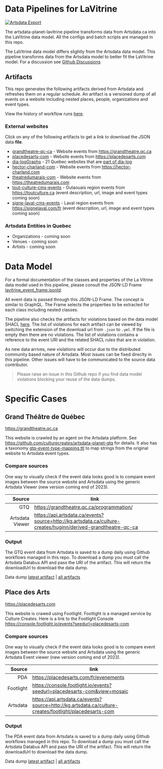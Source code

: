 # Data Pipelines for LaVitrine
[![Artsdata Export](https://github.com/culturecreates/artsdata-planet-lavitrine/actions/workflows/artsdata-export.yml/badge.svg)](https://github.com/culturecreates/artsdata-planet-lavitrine/actions/workflows/artsdata-export.yml)

The artsdata-planet-lavitrine pipeline transforms data from Artsdata.ca into the LaVitrine data model. All the configs and batch scripts are managed in this repo.

The LaVitrine data model differs slightly from the Artsdata data model. This pipeline transforms data from the Artsdata model to better fit the LaVitrine model. For a discussion see [Github Discussions](https://github.com/culturecreates/artsdata-planet-lavitrine/discussions/categories/modelling-discussions)

## Artifacts
This repo generates the following artifacts derived from Artsdata and refreshes them on a regular schedule. An artifact is a versioned dump of all events on a website including nested places, people, organizations and event types.

View the history of workflow runs [here](https://github.com/culturecreates/artsdata-planet-lavitrine/actions).



### External websites
Click on any of the following artifacts to get a link to download the JSON data **file**.
* [grandtheatre-qc-ca](https://api.artsdata.ca/databus/artifact/latest?artifact=http%3A%2F%2Fkg.artsdata.ca%2Fdatabus%2Fculture-creates%2Fartsdata-planet-lavitrine%2Fgrandtheatre-qc-ca) - Website events from https://grandtheatre.qc.ca
* [placedesarts-com](https://api.artsdata.ca/databus/artifact/latest?artifact=http%3A%2F%2Fkg.artsdata.ca%2Fdatabus%2Fculture-creates%2Fartsdata-planet-lavitrine%2Fplacedesarts-com) - Website events from https://placedesarts.com
* [dia-logGraphs](https://api.artsdata.ca/databus/artifact/latest?artifact=http%3A%2F%2Fkg.artsdata.ca%2Fdatabus%2Fculture-creates%2Fartsdata-planet-lavitrine%2Fdia-logGraphs) - 21 Quebec websites that are [part of dia-log](https://kg.artsdata.ca/resource/dia-logGraphs) 
* [hector-charland-com](https://api.artsdata.ca/databus/artifact/latest?artifact=http%3A%2F%2Fkg.artsdata.ca%2Fdatabus%2Fculture-creates%2Fartsdata-planet-lavitrine%2Fhector-charland-com) - Website events from https://hector-charland.com
* [theatredumarais-com](https://api.artsdata.ca/databus/artifact/latest?artifact=http%3A%2F%2Fkg.artsdata.ca%2Fdatabus%2Fculture-creates%2Fartsdata-planet-lavitrine%2Ftheatredumarais-com) - Website events from https://theatredumarais.com
* [tout-culture-cms-events](https://api.artsdata.ca/databus/artifact/latest?artifact=http%3A%2F%2Fkg.artsdata.ca%2Fdatabus%2Fculture-creates%2Fartsdata-planet-lavitrine%2Ftout-culture-cms-events) - Outaouais region events from https://toutculture.ca (event description, url, image and event types coming soon)
* [signe-laval-cms-events](https://api.artsdata.ca/databus/artifact/latest?artifact=http%3A%2F%2Fkg.artsdata.ca%2Fdatabus%2Fculture-creates%2Fartsdata-planet-lavitrine%2Fsigne-laval-cms-events) - Laval region events from https://signelaval.com/fr (event description, url, image and event types coming soon)

### Artsdata Entities in Quebec
* Organizations - coming soon
* Venues - coming soon
* Artists - coming soon

# Data Model

For a formal documentation of the classes and properties of the La Vitrine data model used in this pipeline, please consult the JSON-LD Frame  [lavitrine_event_frame.jsonld](https://github.com/culturecreates/artsdata-planet-lavitrine/blob/main/frame/lavitrine_event_frame.jsonld).

All event data is passed through this JSON-LD Frame. The concept is similar to GraphQL. The Frame selects the properties to be extracted for each class including nested classes.

The pipeline also checks the artifacts for violations based on the data model SHACL [here](https://github.com/culturecreates/artsdata-planet-lavitrine/tree/main/shacl). The list of violations for each artifact can be viewed by switching the extension of the download url from `.json` to `.yml`. If the file is empty then there are no violations. The list of violations contains a reference to the event URI and the related SHACL rules that are in violation.

As new data arrives, new violations will occur due to the distributed community based nature of Artsdata. Most issues can be fixed direclty in this pipeline. Other issues will have to be communicated to the source data contributor. 

> Please raise an issue in this Github repo if you find data model violations blocking your reuse of the data dumps.

# Specific Cases

## Grand Théâtre de Québec

https://grandtheatre.qc.ca

This website is crawled by an agent on the Artsdata platform. See https://github.com/culturecreates/artsdata-planet-gtq for details. It also has a taxonomy [gtq-event-type-mapping.ttl](https://github.com/culturecreates/artsdata-planet-gtq/blob/main/gtq-event-type-mapping.ttl) to map strings from the original website to Artsdata event types. 

### Compare sources

One way to visually check if the event data looks good is to compare event images between the source website and Artsdata using the generic Artsdata Viewer (new version coming end of 2023).

| Source | link |
|-----:|---------------|
|GTQ |  https://grandtheatre.qc.ca/programmation/  |
| Artsdata Viewer|    https://api.artsdata.ca/events?source=http://kg.artsdata.ca/culture-creates/huginn/derived-grandtheatre-qc-ca           |

 
### Output 

The GTQ event data from Artsdata is saved to a dump daily using Github workflows managed in this repo. To download a dump you must call the Artsdata Databus API and pass the URI of the artifact. This will return the downloadUrl to download the data dump. 

Data dump [latest artifact](https://api.artsdata.ca/databus/artifact/latest?artifact=http%3A%2F%2Fkg.artsdata.ca%2Fdatabus%2Fculture-creates%2Fartsdata-planet-lavitrine%2Fgrandtheatre-qc-ca) | [all artifacts](https://api.artsdata.ca/databus/artifact?artifact=http%3A%2F%2Fkg.artsdata.ca%2Fdatabus%2Fculture-creates%2Fartsdata-planet-lavitrine%2Fgrandtheatre-qc-ca) 


## Place des Arts
https://placedesarts.com

This website is crawed using Footlight. Footlight is a managed service by Culture Creates. Here is a link to the Footlight Console
https://console.footlight.io/events?seedurl=placedesarts-com


### Compare sources

One way to visually check if the event data looks good is to compare event images between the source website and Artsdata using the generic Artsdata Event viewer (new version coming end of 2023).

| Source | link |
|-----:|---------------|
|PDA |  https://placedesarts.com/fr/evenements  |
| Footlight | https://console.footlight.io/events?seedurl=placedesarts-com&view=mosaic |
| Artsdata|  https://api.artsdata.ca/events?source=http://kg.artsdata.ca/culture-creates/footlight/placedesarts-com         |


### Output 

The PDA event data from Artsdata is saved to a dump daily using Github workflows managed in this repo. To download a dump you must call the Artsdata Databus API and pass the URI of the artifact. This will return the downloadUrl to download the data dump. 

Data dump [latest artifact](https://api.artsdata.ca/databus/artifact/latest?artifact=http%3A%2F%2Fkg.artsdata.ca%2Fdatabus%2Fculture-creates%2Fartsdata-planet-lavitrine%2Fplacedesarts-com) | [all artifacts](https://api.artsdata.ca/databus/artifact?artifact=http%3A%2F%2Fkg.artsdata.ca%2Fdatabus%2Fculture-creates%2Fartsdata-planet-lavitrine%2Fplacedesarts-com) 
